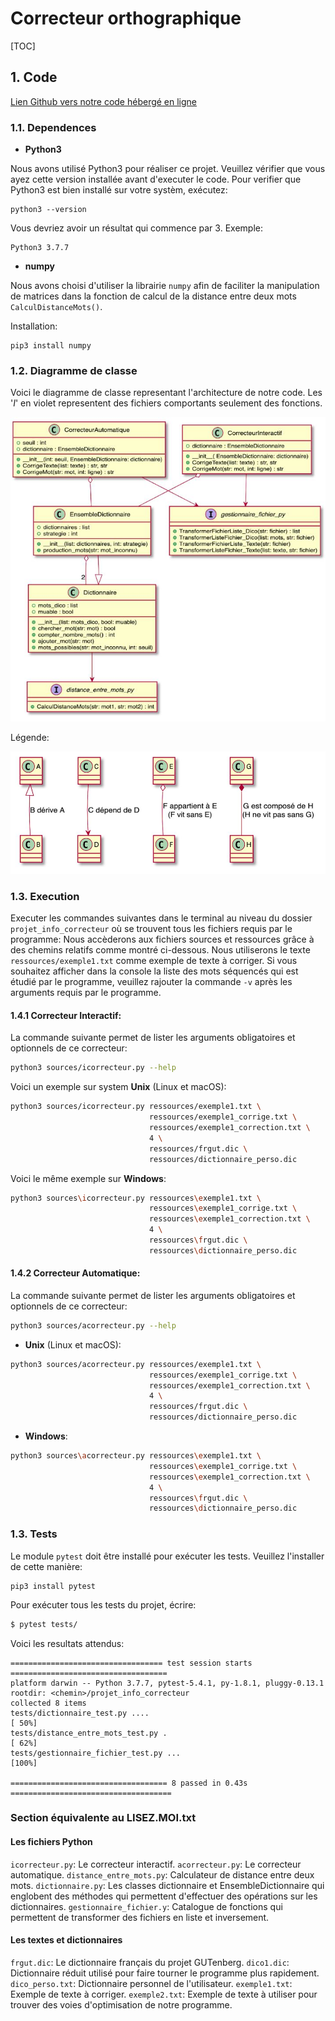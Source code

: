 # Correcteur orthographique

[TOC]

## 1. Code

[Lien Github vers notre code hébergé en ligne](https://github.com/sebgranie/projet_info_correcteur)

### 1.1. Dependences

* **Python3**

Nous avons utilisé Python3 pour réaliser ce projet. Veuillez vérifier que vous ayez cette version installée avant d'executer le code. Pour verifier que Python3 est bien installé sur votre systèm, exécutez:

```
python3 --version
```

Vous devriez avoir un résultat qui commence par 3. Exemple:

```
Python3 3.7.7
```

* **numpy**

Nous avons choisi d'utiliser la librairie `numpy` afin de faciliter la manipulation de matrices dans la fonction de calcul de la distance entre deux mots `CalculDistanceMots()`.

Installation:

```
pip3 install numpy
```


### 1.2. Diagramme de classe

Voici le diagramme de classe representant l'architecture de notre code. Les '_I_' en violet representent des fichiers comportants seulement des fonctions.

![diagramme-classe](capture_diagramme.png)

Légende:

![legende](legende.png)

### 1.3. Execution

Executer les commandes suivantes dans le terminal au niveau du dossier `projet_info_correcteur` où se trouvent tous les fichiers requis par le programme:
Nous accèderons aux fichiers sources et ressources grâce à des chemins relatifs comme montré ci-dessous.
Nous utiliserons le texte `ressources/exemple1.txt` comme exemple de texte à corriger.
Si vous souhaitez afficher dans la console la liste des mots séquencés qui est étudié par le programme, veuillez rajouter la commande `-v` après les arguments requis par le programme.

#### 1.4.1 Correcteur Interactif:

La commande suivante permet de lister les arguments obligatoires et optionnels de ce correcteur:

```sh
python3 sources/icorrecteur.py --help
```

Voici un exemple sur system **Unix** (Linux et macOS):

```sh
python3 sources/icorrecteur.py ressources/exemple1.txt \
                               ressources/exemple1_corrige.txt \
                               ressources/exemple1_correction.txt \
                               4 \
                               ressources/frgut.dic \
                               ressources/dictionnaire_perso.dic
```

Voici le même exemple sur **Windows**:

```sh
python3 sources\icorrecteur.py ressources\exemple1.txt \
                               ressources\exemple1_corrige.txt \
                               ressources\exemple1_correction.txt \
                               4 \
                               ressources\frgut.dic \
                               ressources\dictionnaire_perso.dic
```

#### 1.4.2 Correcteur Automatique:

La commande suivante permet de lister les arguments obligatoires et optionnels de ce correcteur:

```sh
python3 sources/acorrecteur.py --help
```

* **Unix** (Linux et macOS):

```sh
python3 sources/acorrecteur.py ressources/exemple1.txt \
                               ressources/exemple1_corrige.txt \
                               ressources/exemple1_correction.txt \
                               4 \
                               ressources/frgut.dic \
                               ressources/dictionnaire_perso.dic
```

* **Windows**:

```sh
python3 sources\acorrecteur.py ressources\exemple1.txt \
                               ressources\exemple1_corrige.txt \
                               ressources\exemple1_correction.txt \
                               4 \
                               ressources\frgut.dic \
                               ressources\dictionnaire_perso.dic
```



### 1.3. Tests

Le module `pytest` doit être installé pour exécuter les tests. Veuillez l'installer de cette manière:
```
pip3 install pytest
```

Pour exécuter tous les tests du projet, écrire:

```bash
$ pytest tests/
```

Voici les resultats attendus:

```
================================== test session starts ===================================
platform darwin -- Python 3.7.7, pytest-5.4.1, py-1.8.1, pluggy-0.13.1
rootdir: <chemin>/projet_info_correcteur
collected 8 items
tests/dictionnaire_test.py ....                                                    [ 50%]
tests/distance_entre_mots_test.py .                                                [ 62%]
tests/gestionnaire_fichier_test.py ...                                             [100%]

=================================== 8 passed in 0.43s ====================================
```

### Section équivalente au LISEZ.MOI.txt

#### Les fichiers Python
`icorrecteur.py`: Le correcteur interactif.
`acorrecteur.py`: Le correcteur automatique.
`distance_entre_mots.py`: Calculateur de distance entre deux mots.
`dictionnaire.py`: Les classes dictionnaire et EnsembleDictionnaire qui englobent des méthodes qui permettent d'effectuer des opérations sur les dictionnaires.
`gestionnaire_fichier.y`: Catalogue de fonctions qui permettent de transformer des fichiers en liste et inversement.

#### Les textes et dictionnaires
`frgut.dic`: Le dictionnaire français du projet GUTenberg.
`dico1.dic`: Dictionnaire réduit utilisé pour faire tourner le programme plus rapidement.
`dico_perso.txt`: Dictionnaire personnel de l'utilisateur.
`exemple1.txt`: Exemple de texte à corriger.
`exemple2.txt`: Exemple de texte à utiliser pour trouver des voies d'optimisation de notre programme.

